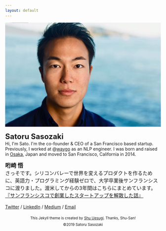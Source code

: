 ```yaml
---
layout: default
---
```

<img class="roundrect" src="images/warm_rectangle.jpeg" alt="Satoru Sasozaki">
<meta name="p:domain_verify" content="baead29bca41d8a04882e12d264019d6"/>
<script src="https://cdn.jsdelivr.net/npm/mailtoui@1.0.1/dist/mailtoui-min.js"></script>

<strong><font size="5">Satoru Sasozaki</font></strong><br>
Hi, I'm Sato. I'm the co-founder & CEO of a San Francisco based startup. Previously, I worked at @<a href="http://blog.waygoapp.com/why-evaluating-machine-translation-quality-is-hard/" target="\_blank">waygo</a> as an NLP engineer.
I was born and raised in <a href="https://www.youtube.com/watch?v=Aq2HS2pviD8&t=48s" target="\_blank">Osaka</a>, Japan and moved to San Francisco, California in 2014.

<strong><font size="4">哘崎 悟</font></strong><br><font size="3">
さっそです。シリコンバレーで世界を変えるプロダクトを作るために、英語力・プログラミング経験ゼロで、大学卒業後サンフランシスコに渡りました。渡米してからの3年間はこちらにまとめています。<br>
<a href="https://note.mu/sa10r/n/n996cbc7eb0cb" target="\_blank">『サンフランシスコで創業したスタートアップを解散した話』</a>
</font>
<br><br>
<a href="https://twitter.com/satorusasozaki">Twitter</a> / <a href="https://www.linkedin.com/in/satorusasozaki/">LinkedIn</a> / <a href="https://medium.com/@satorusasozaki">Medium</a> / <a class="mailtoui" href="mailto:satoru@sasozaki.com">Email</a>


<center><sub>This Jekyll theme is created by <a href="http://chibicode.com/" target="\_blank">Shu Uesugi</a>. Thanks, Shu-San!</sub></center>


<center><sub> ©2019 Satoru Sasozaki </sub></center>
